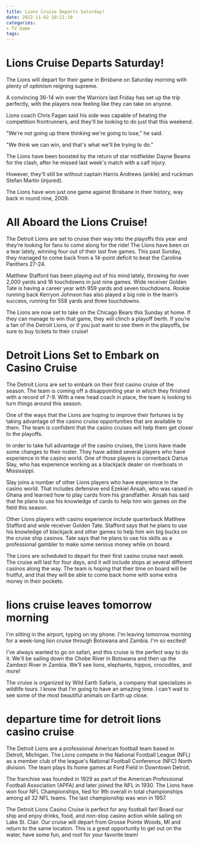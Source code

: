 ```yaml
---
title: Lions Cruise Departs Saturday!
date: 2022-11-02 10:21:10
categories:
- TV Game
tags:
---
```



#  Lions Cruise Departs Saturday!

The Lions will depart for their game in Brisbane on Saturday morning with plenty of optimism reigning supreme.

A convincing 36-14 win over the Warriors last Friday has set up the trip perfectly, with the players now feeling like they can take on anyone.

Lions coach Chris Fagan said his side was capable of beating the competition frontrunners, and they'll be looking to do just that this weekend.

"We're not going up there thinking we're going to lose," he said.

"We think we can win, and that's what we'll be trying to do."

The Lions have been boosted by the return of star midfielder Dayne Beams for the clash, after he missed last week's match with a calf injury.

However, they'll still be without captain Harris Andrews (ankle) and ruckman Stefan Martin (injured).

The Lions have won just one game against Brisbane in their history, way back in round nine, 2009.

#  All Aboard the Lions Cruise!

The Detroit Lions are set to cruise their way into the playoffs this year and they’re looking for fans to come along for the ride! The Lions have been on a tear lately, winning four out of their last five games. This past Sunday, they managed to come back from a 14-point deficit to beat the Carolina Panthers 27-24.

Matthew Stafford has been playing out of his mind lately, throwing for over 2,000 yards and 16 touchdowns in just nine games. Wide receiver Golden Tate is having a career year with 959 yards and seven touchdowns. Rookie running back Kerryon Johnson has also played a big role in the team’s success, running for 558 yards and three touchdowns.

The Lions are now set to take on the Chicago Bears this Sunday at home. If they can manage to win that game, they will clinch a playoff berth. If you’re a fan of the Detroit Lions, or if you just want to see them in the playoffs, be sure to buy tickets to their cruise!

#  Detroit Lions Set to Embark on Casino Cruise

The Detroit Lions are set to embark on their first casino cruise of the season. The team is coming off a disappointing year in which they finished with a record of 7-9. With a new head coach in place, the team is looking to turn things around this season.

One of the ways that the Lions are hoping to improve their fortunes is by taking advantage of the casino cruise opportunities that are available to them. The team is confident that the casino cruises will help them get closer to the playoffs.

In order to take full advantage of the casino cruises, the Lions have made some changes to their roster. They have added several players who have experience in the casino world. One of those players is cornerback Darius Slay, who has experience working as a blackjack dealer on riverboats in Mississippi.

Slay joins a number of other Lions players who have experience in the casino world. That includes defensive end Ezekiel Ansah, who was raised in Ghana and learned how to play cards from his grandfather. Ansah has said that he plans to use his knowledge of cards to help him win games on the field this season.

Other Lions players with casino experience include quarterback Matthew Stafford and wide receiver Golden Tate. Stafford says that he plans to use his knowledge of blackjack and other games to help him win big bucks on the cruise ship casinos. Tate says that he plans to use his skills as a professional gambler to make some serious money while on board.

The Lions are scheduled to depart for their first casino cruise next week. The cruise will last for four days, and it will include stops at several different casinos along the way. The team is hoping that their time on board will be fruitful, and that they will be able to come back home with some extra money in their pockets.

#  lions cruise leaves tomorrow morning

I'm sitting in the airport, typing on my phone. I'm leaving tomorrow morning for a week-long lion cruise through Botswana and Zambia. I'm so excited!

I've always wanted to go on safari, and this cruise is the perfect way to do it. We'll be sailing down the Chobe River in Botswana and then up the Zambezi River in Zambia. We'll see lions, elephants, hippos, crocodiles, and more!

The cruise is organized by Wild Earth Safaris, a company that specializes in wildlife tours. I know that I'm going to have an amazing time. I can't wait to see some of the most beautiful animals on Earth up close.

#  departure time for detroit lions casino cruise

The Detroit Lions are a professional American football team based in Detroit, Michigan. The Lions compete in the National Football League (NFL) as a member club of the league's National Football Conference (NFC) North division. The team plays its home games at Ford Field in Downtown Detroit.

The franchise was founded in 1929 as part of the American Professional Football Association (APFA) and later joined the NFL in 1930. The Lions have won four NFL Championships, tied for 9th overall in total championships among all 32 NFL teams. The last championship was won in 1957.

The Detroit Lions Casino Cruise is perfect for any football fan! Board our ship and enjoy drinks, food, and non-stop casino action while sailing on Lake St. Clair. Our cruise will depart from Grosse Pointe Woods, MI and return to the same location. This is a great opportunity to get out on the water, have some fun, and root for your favorite team!